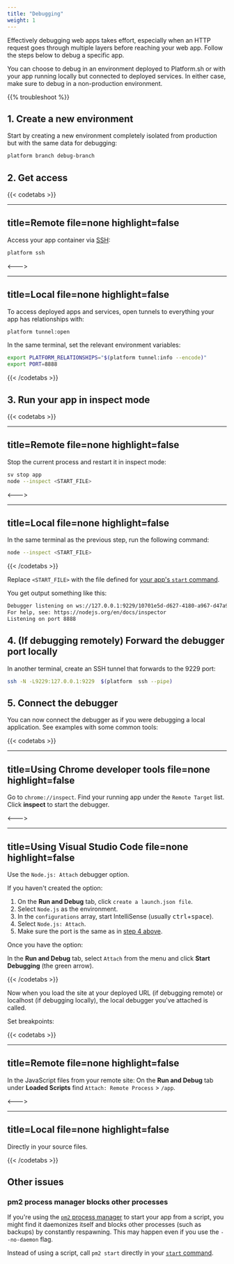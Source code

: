 ```yaml
---
title: "Debugging"
weight: 1
---
```


Effectively debugging web apps takes effort,
especially when an HTTP request goes through multiple layers before reaching your web app.
Follow the steps below to debug a specific app.

You can choose to debug in an environment deployed to Platform.sh
or with your app running locally but connected to deployed services.
In either case, make sure to debug in a non-production environment.

{{% troubleshoot %}}

## 1. Create a new environment

Start by creating a new environment completely isolated from production but with the same data for debugging:

```bash
platform branch debug-branch
```

## 2. Get access

{{< codetabs >}}

---
title=Remote
file=none
highlight=false
---

Access your app container via [SSH](../../development/ssh/_index.md):

```bash
platform ssh
```

<--->

---
title=Local
file=none
highlight=false
---

To access deployed apps and services, open tunnels to everything your app has relationships with:

```bash
platform tunnel:open
```

In the same terminal, set the relevant environment variables:

```bash
export PLATFORM_RELATIONSHIPS="$(platform tunnel:info --encode)"
export PORT=8888
```
<!--vale off -->
{{< /codetabs >}}
<!--vale on -->


## 3. Run your app in inspect mode

{{< codetabs >}}

---
title=Remote
file=none
highlight=false
---

Stop the current process and restart it in inspect mode:

```bash
sv stop app
node --inspect <START_FILE>
```

<--->

---
title=Local
file=none
highlight=false
---

In the same terminal as the previous step, run the following command:

```bash
node --inspect <START_FILE>
```

<!--vale off -->
{{< /codetabs >}}
<!--vale on -->


Replace `<START_FILE>` with the file defined for [your app's `start` command](./_index.md#4-start-your-app).

You get output something like this:

```bash
Debugger listening on ws://127.0.0.1:9229/10701e5d-d627-4180-a967-d47a924c93c0
For help, see: https://nodejs.org/en/docs/inspector
Listening on port 8888
```

## 4. (If debugging remotely) Forward the debugger port locally

In another terminal, create an SSH tunnel that forwards to the 9229 port:

```bash
ssh -N -L9229:127.0.0.1:9229  $(platform  ssh --pipe)
```

## 5. Connect the debugger

You can now connect the debugger as if you were debugging a local application.
See examples with some common tools:

{{< codetabs >}}

---
title=Using Chrome developer tools
file=none
highlight=false
---

Go to `chrome://inspect`.
Find your running app under the `Remote Target` list.
Click **inspect** to start the debugger.

<--->

---
title=Using Visual Studio Code
file=none
highlight=false
---

Use the `Node.js: Attach` debugger option.

If you haven't created the option:

1. On the **Run and Debug** tab, click `create a launch.json file`.
2. Select `Node.js` as the environment.
3. In the `configurations` array, start IntelliSense (usually <kbd>ctrl</kbd>+<kbd>space</kbd>).
4. Select `Node.js: Attach`.
5. Make sure the port is the same as in [step 4 above](#4-if-debugging-remotely-forward-the-debugger-port-locally).

Once you have the option:

In the **Run and Debug** tab, select `Attach` from the menu and click **Start Debugging** (the green arrow).

<!--vale off -->
{{< /codetabs >}}
<!--vale on -->

Now when you load the site at your deployed URL (if debugging remote) or localhost (if debugging locally),
the local debugger you've attached is called.

Set breakpoints:

{{< codetabs >}}

---
title=Remote
file=none
highlight=false
---

In the JavaScript files from your remote site:
On the **Run and Debug** tab under **Loaded Scripts** find `Attach: Remote Process` > `/app`.

<--->

---
title=Local
file=none
highlight=false
---

Directly in your source files.

<!--vale off -->
{{< /codetabs >}}
<!--vale on -->


## Other issues

### pm2 process manager blocks other processes

If you're using the [`pm2` process manager](https://github.com/unitech/pm2) to start your app from a script,
you might find it daemonizes itself and blocks other processes (such as backups) by constantly respawning.
This may happen even if you use the `--no-daemon` flag.

Instead of using a script, call `pm2 start` directly in your [`start` command](./_index.md#4-start-your-app).
